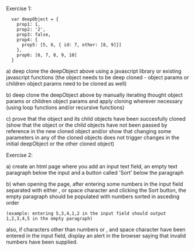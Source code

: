  Exercise 1:
```
  var deepObject = {
    prop1: 1,
    prop2: '2',
    prop3: false,
    prop4: {
      prop5: [5, 6, { id: 7, other: [8, 9]}]
    },
    prop6: [6, 7, 8, 9, 10]
  }
```
  
  a) deep clone the deepObject above using a javascript library or existing javascript functions
  (the object needs to be deep cloned - object params or children object params need to be cloned as well)
   
  b) deep clone the deepObject above by manually iterating thought object params or children object params and apply cloning wherever necessary
  (using loop functions and/or recursive functions)
   
  c) prove that the object and its child objects have been succesfully cloned
  (show that the object or the child objects have not been passed by reference in the new cloned object and/or 
  show that changing some parameters in any of the cloned objects does not trigger changes in the initial deepObject or the other cloned object)
  

Exercise 2:

  a) create an html page where you add an input text field, an empty text paragraph below the input and a button called 'Sort' below the paragraph
  
  b) when opening the page, after entering some numbers in the input field separated with either , or space character and clicking the Sort button,
  the empty paragraph should be populated with numbers sorted in asceding order 
  ```
  (example: entering 5,3,4,1,2 in the input field should output 1,2,3,4,5 in the empty paragraph)
  ```
  also, if characters other than numbers or , and space character have been entered in the input field, display an alert in the browser saying that invalid numbers have been supplied.
